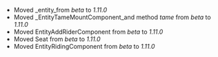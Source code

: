 

-   Moved _entity_from _beta_ to _1.11.0_
-   Moved _EntityTameMountComponent_and method _tame_ from _beta_ to _1.11.0_
-   Moved EntityAddRiderComponent from _beta_ to _1.11.0_
-   Moved Seat from _beta_ to _1.11.0_
-   Moved EntityRidingComponent from _beta_ to _1.11.0_

